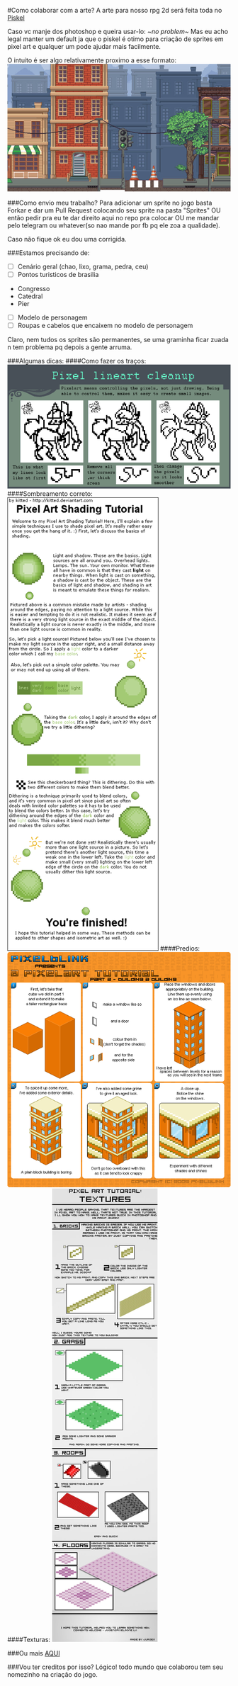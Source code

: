 #Como colaborar com a arte?
A arte para nosso rpg 2d será feita toda no [Piskel](http://www.piskelapp.com/)

Caso vc manje dos photoshop e queira usar-lo: *~no problem~*
Mas eu acho legal manter um default ja que o piskel é otimo para criação de sprites em pixel art e qualquer um pode ajudar mais facilmente.

O intuito é ser algo relativamente proximo a esse formato:
![Exemplo](/imgs/exemplo.jpeg)

###Como envio meu trabalho?
Para adicionar um sprite no jogo basta Forkar e dar um Pull Request colocando seu sprite na pasta "Sprites"
OU então pedir pra eu te dar direito aqui no repo pra colocar
OU me mandar pelo telegram ou whatever(so nao mande por fb pq ele zoa a qualidade).

Caso não fique ok eu dou uma corrigida.

###Estamos precisando de:
- [ ] Cenário geral (chao, lixo, grama, pedra, ceu)
- [ ] Pontos turisticos de brasilia
* Congresso
* Catedral
* Pier
- [ ] Modelo de personagem
- [ ] Roupas e cabelos que encaixem no modelo de personagem

Claro, nem tudos os sprites são permanentes, se uma graminha ficar zuada n tem problema pq depois a gente arruma.

###Algumas dicas:
####Como fazer os traços:
![Como desenhar de forma limpa](/imgs/tutorial1.png)
####Sombreamento correto:
![Sombreamento correto](/imgs/tutorial2.png)
####Predios:
![Predios](/imgs/tutorial3.gif)
####Texturas:
![Texturas](/imgs/tutorial4.jpg)

###Ou mais [AQUI](https://br.pinterest.com/patrickdaniels/pixelart-tutorials/)

###Vou ter creditos por isso?
Lógico! todo mundo que colaborou tem seu nomezinho na criação do jogo.
